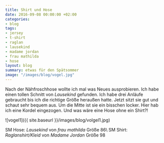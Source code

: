 ```yaml
---
title: Shirt und Hose
date: 2016-09-08 00:00:00 +02:00
categories:
- blog
tags:
- jersey
- t-shirt
- raglan
- lausekind
- madame jordan
- frau mathilda
- hose
layout: blog
summary: etwas für den Spätsommer
image: "/images/blog/vogel.jpg"
---
```


Nach der Nähfroschhose wollte ich mal was Neues ausprobieren. Ich habe einen tollen Schnitt von *Lausekind* gefunden. Ich habe drei Anläufe gebraucht bis ich die richtige Größe heraußen hatte. Jetzt sitzt sie gut und schaut sehr bequem aus. Um die Mitte ist sie ein bisschen locker. Hier hab ich eine Kordel eingezogen. Und was wäre eine Hose ohne ein Shirt?!


![vogel1]({{ site.baseurl }}/images/blog/volgel1.jpg)

SM Hose: *Lausekind* von *frau mathilda* Größe 86\\
SM Shirt: *Raglanshirt/Kleid* von *Madame Jordan* Größe 98
